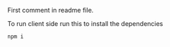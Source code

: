 First comment in readme file.

To run client side run this to install the dependencies
```
npm i
```